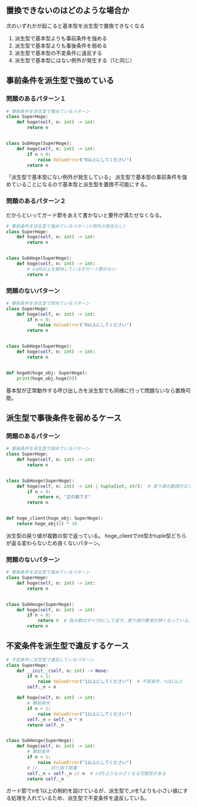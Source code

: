 ## 置換できないのはどのような場合か

次のいずれかが起こると基本型を派生型で置換できなくなる

1. 派生型で基本型よりも事前条件を強める 
2. 派生型で基本型よりも事後条件を弱める 
3. 派生型で基本型の不変条件に違反する
4. 派生型で基本型にはない例外が発生する（1と同じ）

## 事前条件を派生型で強めている

### 問題のあるパターン１

```python
# 事前条件を派生型で強めているパターン
class SuperHoge:
    def hoge(self, n: int) -> int:
        return n


class SubHoge(SuperHoge):
    def hoge(self, n: int) -> int:
        if n < 0:
            raise ValueError("0以上にしてください")
        return n
```

「派生型で基本型にない例外が発生している」
派生型で基本型の事前条件を強めていることになるので基本型と派生型を置換不可能にする。

### 問題のあるパターン２

だからといってガード節をあえて書かないと要件が満たせなくなる。

```python
# 事前条件を派生型で強めているパターン(例外の発生なし)
class SuperHoge:
    def hoge(self, n: int) -> int:
        return n


class SubHoge(SuperHoge):
    def hoge(self, n: int) -> int:
        # nは0以上を期待しているがガード節がない
        return n
```

### 問題のないパターン 

```python
# 事前条件を派生型で弱めているパターン
class SuperHoge:
    def hoge(self, n: int) -> int:
	    if n < 0:
		    raise ValueError("0以上にしてください")
        return n


class SubHoge(SuperHoge):
    def hoge(self, n: int) -> int:
        return n


def hoge0(hoge_obj: SuperHoge):
	print(hoge_obj.hoge(0))
```

基本型が正常動作する呼び出し方を派生型でも同様に行って問題ないなら置換可能。

## 派生型で事後条件を弱めるケース

### 問題のあるパターン

```python
# 事後条件を派生型で弱めているパターン
class SuperHoge:
    def hoge(self, n: int) -> int:
        return n


class SubHooge(SuperHoge):
    def hoge(self, n: int) -> int | tuple[int, str]:  # 戻り値の範囲が広くなっている
        if n > 0:
            return n, "正の数です"
        return n


def hoge_client(hoge_obj: SuperHoge):
    return hoge_obj(2) * 10
```

派生型の戻り値が複数の型で返っている。
hoge_clientでint型かtuple型どちらが返る変わらないため良くないパターン。

### 問題のないパターン 

```python
# 事後条件を派生型で強めているパターン
class SuperHoge:
    def hoge(self, n: int) -> int:
        return n


class SubHooge(SuperHoge):
    def hoge(self, n: int) -> int:
        if n < 0:
            return 0  # 負の数はすべて0にして返す。戻り値の繁栄が狭くなっている。
        return n
```

## 不変条件を派生型で違反するケース 

```python
# 不変条件に派生型で違反しているパターン
class SuperHoge:
    def __init__(self, n: int) -> None:
        if n < 1:
            raise ValueError("1以上にしてください")  # 不変条件、nは1以上
        self._n = n

    def hoge(self, n: int) -> int:
        # 事前条件
        if n < 1:
            raise ValueError("1以上にしてください")
        self._n = self._n * n
        return self._n


class SubHonge(SuperHoge):
    def hoge(self, n: int) -> int:
        # 事前条件
        if n < 1:
            raise ValueError("1以上にしてください")
        # // ... 切り捨て除算
        self._n = self._n // n  # nが1よりも小さくなる可能性がある
        return self._n
```

ガード節でnを1以上の制約を設けているが、派生型で_nを1よりも小さい値にする処理を入れているため、派生型で不変条件を違反している。